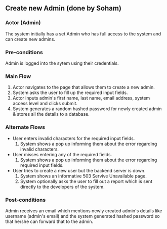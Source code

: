 ## Create new Admin (done by Soham)

### Actor (Admin)
The system initially has a set Admin who has full access to the system and can create new admins.

### Pre-conditions
Admin is logged into the sytem using their credentials.

### Main Flow
1. Actor navigates to the page that allows them to create a new admin. 
2. System asks the user to fill up the required input fields.
3. Actor inputs admin's first name, last name, email address, system access level and clicks submit.
4. System generates a random hashed password for newly created admin & stores all the details to a database. 

### Alternate Flows
- User enters invalid characters for the required input fields.
  1. System shows a pop up informing them about the error regarding invalid characters. 
- User misses entering any of the required fields.
  1. System shows a pop up informing them about the error regarding required input fields.
- User tries to create a new user but the backend server is down.
  1. System shows an informative 503 Servive Unavailable page.
  2. System optionally asks the user to fill out a report which is sent directly to the developers of the system.

### Post-conditions
Admin receives an email which mentions newly created admin's details like username (admin's email) and the system generated hashed password 
so that he/she can forward that to the admin.
